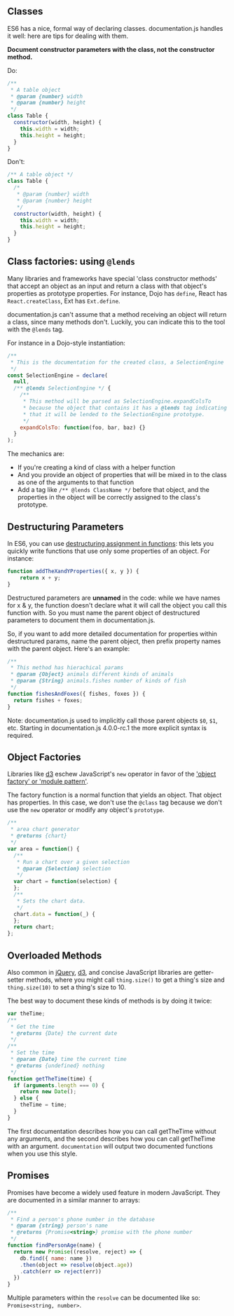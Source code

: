 ## Classes

ES6 has a nice, formal way of declaring classes. documentation.js handles it well:
here are tips for dealing with them.

**Document constructor parameters with the class, not the constructor method.**

Do:

```js
/**
 * A table object
 * @param {number} width
 * @param {number} height
 */
class Table {
  constructor(width, height) {
    this.width = width;
    this.height = height;
  }
}
```

Don't:

```js
/** A table object */
class Table {
  /*
   * @param {number} width
   * @param {number} height
   */
  constructor(width, height) {
    this.width = width;
    this.height = height;
  }
}
```

## Class factories: using `@lends`

Many libraries and frameworks have special 'class constructor methods' that
accept an object as an input and return a class with that object's properties
as prototype properties. For instance, Dojo has `define`, React has `React.createClass`,
Ext has `Ext.define`.

documentation.js can't assume that a method receiving an object will return a class,
since many methods don't. Luckily, you can indicate this to the tool with the `@lends`
tag.

For instance in a Dojo-style instantiation:

```js
/**
 * This is the documentation for the created class, a SelectionEngine
 */
const SelectionEngine = declare(
  null,
  /** @lends SelectionEngine */ {
    /**
     * This method will be parsed as SelectionEngine.expandColsTo
     * because the object that contains it has a @lends tag indicating
     * that it will be lended to the SelectionEngine prototype.
     */
    expandColsTo: function(foo, bar, baz) {}
  }
);
```

The mechanics are:

* If you're creating a kind of class with a helper function
* And you provide an object of properties that will be mixed in to the class
  as one of the arguments to that function
* Add a tag like `/** @lends ClassName */` before that object, and the properties
  in the object will be correctly assigned to the class's prototype.

## Destructuring Parameters

In ES6, you can use [destructuring assignment in functions](https://developer.mozilla.org/en-US/docs/Web/JavaScript/Reference/Operators/Destructuring_assignment):
this lets you quickly write functions that use only some properties of an object.
For instance:

```js
function addTheXandYProperties({ x, y }) {
    return x + y;
}
```

Destructured parameters are **unnamed** in the code: while we have names
for x & y, the function doesn't declare what it will call the object you
call this function with. So you must name the parent object of
destructured parameters to document them in documentation.js.

So, if you want to add more detailed documentation for properties
within destructured params, name the parent object, then prefix property
names with the parent object. Here's an example:

```js
/**
 * This method has hierachical params
 * @param {Object} animals different kinds of animals
 * @param {String} animals.fishes number of kinds of fish
 */
function fishesAndFoxes({ fishes, foxes }) {
  return fishes + foxes;
}
```

Note: documentation.js used to implicitly call those parent objects
`$0`, `$1`, etc. Starting in documentation.js 4.0.0-rc.1 the more
explicit syntax is required.

## Object Factories

Libraries like [d3](http://d3js.org/) eschew JavaScript's `new` operator
in favor of the ['object factory' or 'module pattern'](http://www.macwright.org/2012/06/04/the-module-pattern.html).

The factory function is a normal function that yields an object. That object
has properties. In this case, we don't use the `@class` tag because
we don't use the `new` operator or modify any object's `prototype`.

```js
/**
 * area chart generator
 * @returns {chart}
 */
var area = function() {
  /**
   * Run a chart over a given selection
   * @param {Selection} selection
   */
  var chart = function(selection) {
  };
  /**
   * Sets the chart data.
   */
  chart.data = function(_) {
  };
  return chart;
};
```

## Overloaded Methods

Also common in [jQuery](https://jquery.com/), [d3](http://d3js.org/),
and concise JavaScript libraries are getter-setter methods, where you might
call `thing.size()` to get a thing's size and `thing.size(10)` to set a thing's
size to 10.

The best way to document these kinds of methods is by doing it twice:

```js
var theTime;
/**
 * Get the time
 * @returns {Date} the current date
 */
/**
 * Set the time
 * @param {Date} time the current time
 * @returns {undefined} nothing
 */
function getTheTime(time) {
  if (arguments.length === 0) {
    return new Date();
  } else {
    theTime = time;
  }
}
```

The first documentation describes how you can call getTheTime without
any arguments, and the second describes how you can call getTheTime with
an argument. `documentation` will output two documented functions when you
use this style.

## Promises

Promises have become a widely used feature in modern JavaScript. They are
documented in a similar manner to arrays:

```js
/**
 * Find a person's phone number in the database
 * @param {string} person's name
 * @returns {Promise<string>} promise with the phone number
 */
function findPersonAge(name) {
  return new Promise((resolve, reject) => {
    db.find({ name: name })
    .then(object => resolve(object.age))
    .catch(err => reject(err))
  })
}
```

Multiple parameters within the `resolve` can be documented like so: `Promise<string, number>`.

